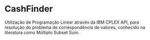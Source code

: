 # CashFinder

Utilização de Programação Linear através da IBM CPLEX API, para resolução do problema de correspondência de valores, conhecido na literatura como Múltiplo Subset Sum.
